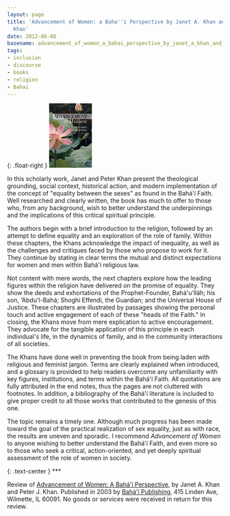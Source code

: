 ```yaml
---
layout: page
title: 'Advancement of Women: a Baha''i Perspective by Janet A. Khan and Peter J.
  Khan'
date: 2012-06-08
basename: advancement_of_women_a_bahai_perspective_by_janet_a_khan_and_peter_j_khan
tags:
- inclusion
- discourse
- books
- religion
- Bahai
---
```


{: .float-right }
![book cover](/images/advancementOfWomen.jpg)

In this scholarly work, Janet and Peter Khan present the theological grounding,
social context, historical action, and modern implementation of the concept of
"equality between the sexes" as found in the Bah&aacute;'&iacute; Faith. Well
researched and clearly written, the book has much to offer to those who, from
any background, wish to better understand the underpinnings and the implications
of this critical spiritual principle.

<!--more-->

The authors begin with a brief introduction to the religion, followed by an
attempt to define equality and an exploration of the role of family. Within
these chapters, the Khans acknowledge the impact of inequality, as well as the
challenges and critiques faced by those who propose to work for it. They
continue by stating in clear terms the mutual and distinct expectations for
women and men within Bah&aacute;'&iacute; religious law.

Not content with mere words, the next chapters explore how the leading figures
within the religion have delivered on the promise of equality. They show the
deeds and exhortations of the Prophet-Founder, Bah&aacute;'u'll&aacute;h; his
son, &lsquo;Abdu'l-Bah&aacute;; Shoghi Effendi, the Guardian; and the Universal
House of Justice. These chapters are illustrated by passages showing the
personal touch and active engagement of each of these "heads of the Faith." In
closing, the Khans move from mere explication to active encouragement. They
advocate for the tangible application of this principle in each individual's
life, in the dynamics of family, and in the community interactions of all
societies.

The Khans have done well in preventing the book from being laden with religious
and feminist jargon. Terms are clearly explained when introduced, and a glossary
is provided to help readers overcome any unfamiliarity with key figures,
institutions, and terms within the Bah&aacute;'&iacute; Faith. All quotations
are fully attributed in the end notes, thus the pages are not cluttered with
footnotes. In addition, a bibliography of the Bah&aacute;'&iacute; literature is
included to give proper credit to all those works that contributed to the
genesis of this one.

The topic remains a timely one. Although much progress has been made toward the
goal of the practical realization of sex equality, just as with race, the
results are uneven and sporadic. I recommend _Advancement of Women_ to anyone
wishing to better understand the Bah&aacute;'&iacute; Faith, and even more so to
those who seek a critical, action-oriented, and yet deeply spiritual assessment
of the role of women in society.

{: .text-center }
\***

Review of <a
href="http://www.bahaibookstore.com/productdetails.cfm?PC=7347">Advancement of
Women: A Bah&aacute;'&iacute; Perspective</a>, by Janet A. Khan and Peter J.
Khan. Published in 2003 by <a
href="http://www.bahaibookstore.com/">Bah&aacute;'&iacute; Publishing</a>, 415
Linden Ave, Wilmette, IL 60091. No goods or services were received in return for
this review.
